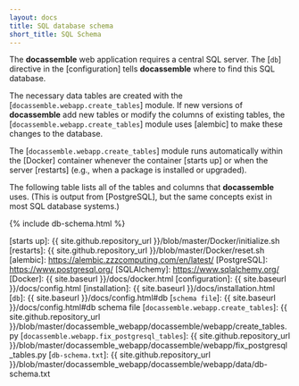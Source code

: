 ```yaml
---
layout: docs
title: SQL database schema
short_title: SQL Schema
---
```


The **docassemble** web application requires a central SQL server.
The [`db`] directive in the [configuration] tells **docassemble**
where to find this SQL database.

The necessary data tables are created with the
[`docassemble.webapp.create_tables`] module.  If new versions of
**docassemble** add new tables or modify the columns of existing
tables, the [`docassemble.webapp.create_tables`] module uses [alembic]
to make these changes to the database.

The [`docassemble.webapp.create_tables`] module runs automatically
within the [Docker] container whenever the container [starts up] or
when the server [restarts] (e.g., when a package is installed or
upgraded).

The following table lists all of the tables and columns that
**docassemble** uses.  (This is output from [PostgreSQL], but the same
concepts exist in most SQL database systems.)

{% include db-schema.html %}

[starts up]: {{ site.github.repository_url }}/blob/master/Docker/initialize.sh
[restarts]: {{ site.github.repository_url }}/blob/master/Docker/reset.sh
[alembic]: https://alembic.zzzcomputing.com/en/latest/
[PostgreSQL]: https://www.postgresql.org/
[SQLAlchemy]: https://www.sqlalchemy.org/
[Docker]: {{ site.baseurl }}/docs/docker.html
[configuration]: {{ site.baseurl }}/docs/config.html
[installation]: {{ site.baseurl }}/docs/installation.html
[`db`]: {{ site.baseurl }}/docs/config.html#db
[`schema file`]: {{ site.baseurl }}/docs/config.html#db schema file
[`docassemble.webapp.create_tables`]: {{ site.github.repository_url }}/blob/master/docassemble_webapp/docassemble/webapp/create_tables.py
[`docassemble.webapp.fix_postgresql_tables`]: {{ site.github.repository_url }}/blob/master/docassemble_webapp/docassemble/webapp/fix_postgresql_tables.py
[`db-schema.txt`]: {{ site.github.repository_url }}/blob/master/docassemble_webapp/docassemble/webapp/data/db-schema.txt
